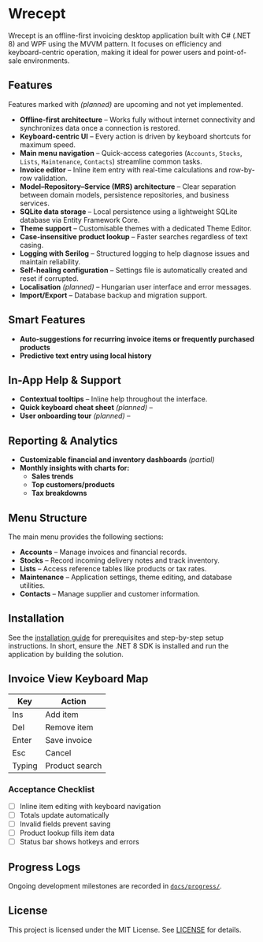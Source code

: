 # Wrecept

Wrecept is an offline-first invoicing desktop application built with C# (.NET 8) and WPF using the MVVM pattern. It focuses on efficiency and keyboard-centric operation, making it ideal for power users and point-of-sale environments.

<!-- Main window screenshot omitted due to binary file restrictions -->

## Features

Features marked with *(planned)* are upcoming and not yet implemented.

- **Offline-first architecture** – Works fully without internet connectivity and synchronizes data once a connection is restored.
- **Keyboard-centric UI** – Every action is driven by keyboard shortcuts for maximum speed.
- **Main menu navigation** – Quick-access categories (`Accounts`, `Stocks`, `Lists`, `Maintenance`, `Contacts`) streamline common tasks.
- **Invoice editor** – Inline item entry with real-time calculations and row-by-row validation.
- **Model–Repository–Service (MRS) architecture** – Clear separation between domain models, persistence repositories, and business services.
- **SQLite data storage** – Local persistence using a lightweight SQLite database via Entity Framework Core.
- **Theme support** – Customisable themes with a dedicated Theme Editor.
- **Case-insensitive product lookup** – Faster searches regardless of text casing.
- **Logging with Serilog** – Structured logging to help diagnose issues and maintain reliability.
- **Self-healing configuration** – Settings file is automatically created and reset if corrupted.
- **Localisation** *(planned)* – Hungarian user interface and error messages.
- **Import/Export** – Database backup and migration support.
## Smart Features
- **Auto-suggestions for recurring invoice items or frequently purchased products**
- **Predictive text entry using local history**
## In-App Help & Support
- **Contextual tooltips** – Inline help throughout the interface.
- **Quick keyboard cheat sheet** *(planned)* –
- **User onboarding tour** *(planned)* –
## Reporting & Analytics
- **Customizable financial and inventory dashboards** *(partial)*
- **Monthly insights with charts for:**
  - **Sales trends**
  - **Top customers/products**
  - **Tax breakdowns**

## Menu Structure

The main menu provides the following sections:

- **Accounts** – Manage invoices and financial records.
- **Stocks** – Record incoming delivery notes and track inventory.
- **Lists** – Access reference tables like products or tax rates.
- **Maintenance** – Application settings, theme editing, and database utilities.
- **Contacts** – Manage supplier and customer information.

## Installation

See the [installation guide](docs/INSTALL.md) for prerequisites and step-by-step setup instructions. In short, ensure the .NET 8 SDK is installed and run the application by building the solution.

## Invoice View Keyboard Map

| Key | Action |
|-----|--------|
| Ins | Add item |
| Del | Remove item |
| Enter | Save invoice |
| Esc | Cancel |
| Typing | Product search |

### Acceptance Checklist
- [ ] Inline item editing with keyboard navigation
- [ ] Totals update automatically
- [ ] Invalid fields prevent saving
- [ ] Product lookup fills item data
- [ ] Status bar shows hotkeys and errors

## Progress Logs

Ongoing development milestones are recorded in [`docs/progress/`](docs/progress/).

## License

This project is licensed under the MIT License. See [LICENSE](LICENSE) for details.
